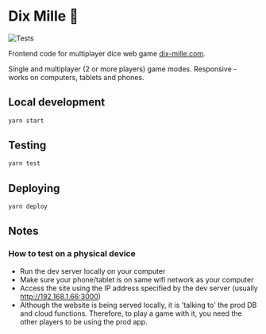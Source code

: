 # Dix Mille 🎲

![Tests](https://github.com/jacklj/dix-mille-web/workflows/tests/badge.svg)

Frontend code for multiplayer dice web game [dix-mille.com](https://dix-mille.com/).

Single and multiplayer (2 or more players) game modes. Responsive - works on computers, tablets and phones.

## Local development

```bash
yarn start
```

## Testing

```bash
yarn test
```

## Deploying

```bash
yarn deploy
```

## Notes

### How to test on a physical device

- Run the dev server locally on your computer
- Make sure your phone/tablet is on same wifi network as your computer
- Access the site using the IP address specified by the dev server (usually http://192.168.1.66:3000)
- Although the website is being served locally, it is 'talking to' the prod DB and cloud functions. Therefore, to play a game with it, you need the other players to be using the prod app.
